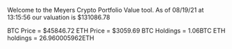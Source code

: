 Welcome to the Meyers Crypto Portfolio Value tool. 
As of 08/19/21 at 13:15:56 our valuation is $131086.78 

BTC Price = $45846.72
 ETH Price = $3059.69
BTC Holdings = 1.06BTC
 ETH holdings = 26.960005962ETH 
